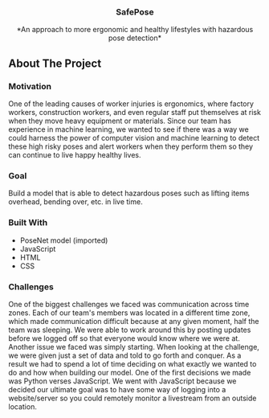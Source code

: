 <p align="center">
  <h3 align="center">SafePose</h3>

  <p align="center">
    *An approach to more ergonomic and healthy lifestyles with hazardous pose detection*
  </p>
</p>

<!-- ABOUT THE PROJECT -->
## About The Project

### Motivation
One of the leading causes of worker injuries is ergonomics, where factory workers, construction workers, and even regular staff put themselves at risk when they move heavy equipment or materials. Since our team has experience in machine learning, we wanted to see if there was a way we could harness the power of computer vision and machine learning to detect these high risky poses and alert workers when they perform them so they can continue to live happy healthy lives.

### Goal
Build a model that is able to detect hazardous poses such as lifting items overhead, bending over, etc. in live time.

### Built With
* PoseNet model (imported)
* JavaScript
* HTML
* CSS

### Challenges

One of the biggest challenges we faced was communication across time zones. Each of our team's members was located in a different time zone, which made communication difficult because at any given moment, half the team was sleeping. We were able to work around this by posting updates before we logged off so that everyone would know where we were at. Another issue we faced was simply starting. When looking at the challenge, we were given just a set of data and told to go forth and conquer. As a result we had to spend a lot of time deciding on what exactly we wanted to do and how when building our model. One of the first decisions we made was Python verses JavaScript. We went with JavaScript because we decided our ultimate goal was to have some way of logging into a website/server so you could remotely monitor a livestream from an outside location.

